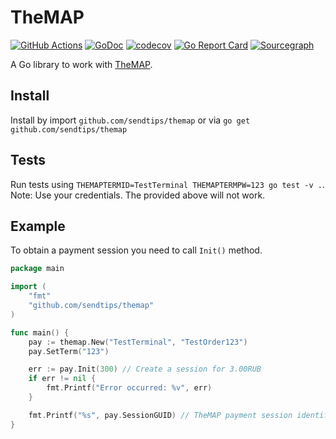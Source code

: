 # TheMAP

[![GitHub Actions](https://github.com/sendtips/themap/workflows/Go/badge.svg)](https://github.com/sendtips/themap/actions?workflow=Go)
[![GoDoc](https://godoc.org/github.com/sendtips/themap?status.svg)](https://godoc.org/github.com/sendtips/themap)
[![codecov](https://codecov.io/gh/sendtips/themap/branch/master/graph/badge.svg)](https://codecov.io/gh/sendtips/themap)
[![Go Report Card](https://goreportcard.com/badge/github.com/sendtips/themap)](https://goreportcard.com/report/github.com/sendtips/themap)
[![Sourcegraph](https://sourcegraph.com/github.com/sendtips/themap/-/badge.svg)](https://sourcegraph.com/github.com/sendtips/themap?badge)

A Go library to work with [TheMAP](https://doc.mapcard.pro/).

## Install
Install by import `github.com/sendtips/themap` or via `go get github.com/sendtips/themap`

## Tests
Run tests using `THEMAPTERMID=TestTerminal THEMAPTERMPW=123 go test -v .`.
Note: Use your credentials. The provided above will not work.

## Example
To obtain a payment session you need to call `Init()` method.

```go
package main

import (
	"fmt"
	"github.com/sendtips/themap"
)

func main() {
	pay := themap.New("TestTerminal", "TestOrder123")
	pay.SetTerm("123")

	err := pay.Init(300) // Create a session for 3.00RUB
	if err != nil {
		fmt.Printf("Error occurred: %v", err)
	}

	fmt.Printf("%s", pay.SessionGUID) // TheMAP payment session identifier
}
```

